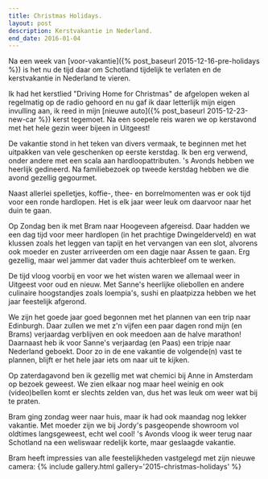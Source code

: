 ```yaml
---
title: Christmas Holidays.
layout: post
description: Kerstvakantie in Nederland.
end_date: 2016-01-04
---
```

Na een week van [voor-vakantie]({% post_baseurl 2015-12-16-pre-holidays %}) is het nu de tijd daar om Schotland tijdelijk te verlaten en de kerstvakantie in Nederland te vieren.

<!--more-->

Ik had het kerstlied "Driving Home for Christmas" de afgelopen weken al regelmatig op de radio gehoord en nu gaf ik daar letterlijk mijn eigen invulling aan, ik reed in mijn [nieuwe auto]({% post_baseurl 2015-12-23-new-car %}) kerst tegemoet. Na een soepele reis waren we op kerstavond met het hele gezin weer bijeen in Uitgeest!

De vakantie stond in het teken van divers vermaak, te beginnen met het uitpakken van vele geschenken op eerste kerstdag. Ik ben erg verwend, onder andere met een scala aan hardloopattributen. 's Avonds hebben we heerlijk gedineerd. Na familiebezoek op tweede kerstdag hebben we die avond gezellig gegourmet.

Naast allerlei spelletjes, koffie-, thee- en borrelmomenten was er ook tijd voor een ronde hardlopen. Het is elk jaar weer leuk om daarvoor naar het duin te gaan.

Op Zondag ben ik met Bram naar Hoogeveen afgereisd. Daar hadden we een dag tijd voor meer hardlopen (in het prachtige Dwingelderveld) en wat klussen zoals het leggen van tapijt en het vervangen van een slot, alvorens ook moeder en zuster arriveerden om een dagje naar Assen te gaan. Erg gezellig, maar wel jammer dat vader thuis achterbleef om te werken.

De tijd vloog voorbij en voor we het wisten waren we allemaal weer in Uitgeest voor oud en nieuw. Met Sanne's heerlijke oliebollen en andere culinaire hoogstandjes zoals loempia's, sushi en plaatpizza hebben we het jaar feestelijk afgerond.

We zijn het goede jaar goed begonnen met het plannen van een trip naar Edinburgh. Daar zullen we met z'n vijfen een paar dagen rond mijn (en Brams) verjaardag verblijven en ook meedoen aan de halve marathon! Daarnaast heb ik voor Sanne's verjaardag (en Paas) een tripje naar Nederland geboekt. Door zo in de ene vakantie de volgende(n) vast te plannen, blijft er het hele jaar iets om naar uit te kijken.

Op zaterdagavond ben ik gezellig met wat chemici bij Anne in Amsterdam op bezoek geweest. We zien elkaar nog maar heel weinig en ook (video)bellen komt er slechts zelden van, dus het was leuk om weer wat bij te praten.

Bram ging zondag weer naar huis, maar ik had ook maandag nog lekker vakantie. Met moeder zijn we bij Jordy's pasgeopende showroom vol oldtimes langsgeweest, echt wel cool! 's Avonds vloog ik weer terug naar Schotland na een weliswaar redelijk korte, maar geslaagde vakantie.

Bram heeft impressies van alle feestelijkheden vastgelegd met zijn nieuwe camera:
{% include gallery.html gallery='2015-christmas-holidays' %}